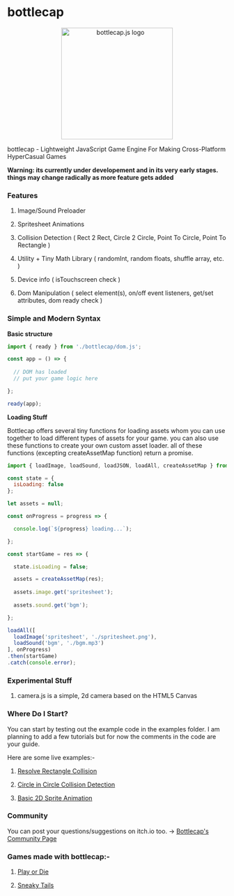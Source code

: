 # bottlecap

<p align="center">

<img src="https://bottlecap.js.org/logo.png" width="256" alt="bottlecap.js logo">

</p>

bottlecap - Lightweight JavaScript Game Engine For Making Cross-Platform HyperCasual Games

**Warning: its currently under developement and in its very early stages. things may change radically as more feature gets added**

### Features

1) Image/Sound Preloader

2) Spritesheet Animations

3) Collision Detection ( Rect 2 Rect, Circle 2 Circle, Point To Circle, Point To Rectangle )

4) Utility + Tiny Math Library ( randomInt, random floats, shuffle array, etc. )

5) Device info ( isTouchscreen check ) 

6) Dom Manipulation ( select element(s), on/off event listeners, get/set attributes, dom ready check )

### Simple and Modern Syntax

**Basic structure**

```javascript
import { ready } from './bottlecap/dom.js';

const app = () => {
  
  // DOM has loaded
  // put your game logic here

};

ready(app);
```

**Loading Stuff**

Bottlecap offers several tiny functions for loading assets whom you can use together to load different types of assets for your game.
you can also use these functions to create your own custom asset loader. all of these functions (excepting createAssetMap function) return a promise.

```javascript
import { loadImage, loadSound, loadJSON, loadAll, createAssetMap } from './bottlecap/loader.js'; 

const state = {
  isLoading: false
};

let assets = null;

const onProgress = progress => {

  console.log(`${progress} loading...`);

};

const startGame = res => {

  state.isLoading = false;

  assets = createAssetMap(res);
  
  assets.image.get('spritesheet');
  
  assets.sound.get('bgm');

};

loadAll([ 
  loadImage('spritesheet', './spritesheet.png'), 
  loadSound('bgm', './bgm.mp3') 
], onProgress)
.then(startGame)
.catch(console.error);

```

### Experimental Stuff

1) camera.js is a simple, 2d camera based on the HTML5 Canvas

### Where Do I Start?

You can start by testing out the example code in the examples folder. 
I am planning to add a few tutorials but for now the comments in the code are your guide.

Here are some live examples:-

1) [Resolve Rectangle Collision](https://bottlecap.js.org/examples/collisions/resolve-rectangle-collision.html)

2) [Circle in Circle Collision Detection](https://bottlecap.js.org/examples/collisions/circle-in-circle-collision.html)

3) [Basic 2D Sprite Animation](https://bottlecap.js.org/examples/animations/basic-sprite-animation2.html)

### Community

You can post your questions/suggestions on itch.io too. -> [Bottlecap's Community Page](https://rwbeast.itch.io/bottlecap/community)

### Games made with bottlecap:-

1) [Play or Die](https://rwbeast.itch.io/play-or-die)

2) [Sneaky Tails](https://rwbeast.itch.io/sneaky-tails)
